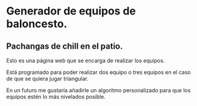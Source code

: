 # Generador de equipos de baloncesto.

## Pachangas de chill en el patio.

Esto es una página web que se encarga de realizar los equipos.

Está programado para poder realizar dos equipo o tres equipos en el caso de que se quiera jugar triangular.

En un futuro me gustaría añadirle un algoritmo personalizado para que los equipos estén lo más nivelados posible.
